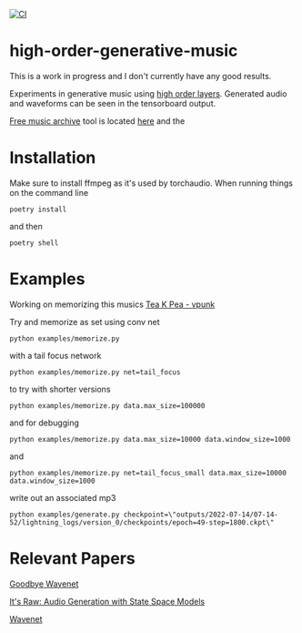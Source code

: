 [![CI](https://github.com/jloveric/high-order-generative-music/actions/workflows/python-app.yml/badge.svg)](https://github.com/jloveric/high-order-generative-music/actions/workflows/python-app.yml)
# high-order-generative-music
This is a work in progress and I don't currently have
any good results.

Experiments in generative music using [high order layers](https://github.com/jloveric/high-order-layers-torch).
Generated audio and waveforms can be seen in the tensorboard output.

[Free music archive](https://freemusicarchive.org/) tool is located [here](https://github.com/mdeff/fma) and the 

# Installation
Make sure to install ffmpeg as it's used by torchaudio.  When running things on the command line
```
poetry install
```
and then
```
poetry shell
```
# Examples
Working on memorizing this musics [Tea K Pea - vpunk](https://freemusicarchive.org/search?adv=1&quicksearch=vpunk&&)

Try and memorize as set using conv net
```
python examples/memorize.py
```
with a tail focus network
```
python examples/memorize.py net=tail_focus
```
to try with shorter versions
```
python examples/memorize.py data.max_size=100000
```
and for debugging
```
python examples/memorize.py data.max_size=10000 data.window_size=1000
```
and
```
python examples/memorize.py net=tail_focus_small data.max_size=10000 data.window_size=1000
```
write out an associated mp3
```
python examples/generate.py checkpoint=\"outputs/2022-07-14/07-14-52/lightning_logs/version_0/checkpoints/epoch=49-step=1800.ckpt\"
```
# Relevant Papers
[Goodbye Wavenet](https://syncedreview.com/2022/06/22/a-wavenet-rival-stanford-u-study-models-raw-audio-waveforms-over-contexts-of-500k-samples/)

[It's Raw: Audio Generation with State Space Models](https://arxiv.org/pdf/2202.09729.pdf)

[Wavenet](https://www.deepmind.com/blog/wavenet-a-generative-model-for-raw-audio)